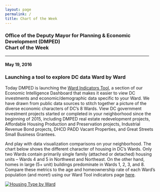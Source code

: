 ```yaml
---
layout: page
permalink: /
title: Chart of the Week
---
```


<h3>
Office of the Deputy Mayor for Planning & Economic Development (DMPED) <br/> Chart of the Week
</h3>

<hr style="width: 475px; margin:1em 0">

<h4>May 19, 2016</h4>
<h3>Launching a tool to explore DC data Ward by Ward</h3>

Today DMPED is launching the <a href="http://open.dc.gov/econintel-wardtool/" target="_blank">Ward Indicators Tool</a>, a section of our Economic Intelligence Dashboard that makes it easier to view DC investments and economic/demographic data specific to your Ward. We have drawn from public data sources to stitch together a picture of the diverse economic characters of DC’s 8 Wards. View DC government investment projects started or completed in your neighborhood since the beginning of 2015, including DMPED real estate redevelopment projects, Affordable Housing Production and Preservation projects, Industrial Revenue Bond projects, DHCD PADD Vacant Properties, and Great Streets Small Business Grantees. 

And play with data visualization comparisons on your neighborhood. The chart below shows the different character of housing in DC’s Wards. Only two Wards contain primarily single family (attached or detached) housing units – Wards 4 and 5 in Northwest and Northeast. On the other hand, homes in large (5+ unit) buildings predominate in Wards 1, 2, 3, and 8. Compare these metrics to the age and homeownership rate of each Ward’s population (and more!) using our Ward Tool indicators page <a href="http://open.dc.gov/econintel-wardtool/data.html" target="_blank">here</a>. 

<script type='text/javascript' src='https://public.tableau.com/javascripts/api/viz_v1.js'></script><div class='tableauPlaceholder' style='width: 454px; height: 369px;'><noscript><a href='#'><img alt='Housing Type by Ward ' src='https:&#47;&#47;public.tableau.com&#47;static&#47;images&#47;Ho&#47;HousingTypebyWard&#47;HousingTypebyWard&#47;1_rss.png' style='border: none' /></a></noscript><object class='tableauViz' width='454' height='369' style='display:none;'><param name='host_url' value='https%3A%2F%2Fpublic.tableau.com%2F' /> <param name='site_root' value='' /><param name='name' value='HousingTypebyWard&#47;HousingTypebyWard' /><param name='tabs' value='no' /><param name='toolbar' value='yes' /><param name='static_image' value='https:&#47;&#47;public.tableau.com&#47;static&#47;images&#47;Ho&#47;HousingTypebyWard&#47;HousingTypebyWard&#47;1.png' /> <param name='animate_transition' value='yes' /><param name='display_static_image' value='yes' /><param name='display_spinner' value='yes' /><param name='display_overlay' value='yes' /><param name='display_count' value='yes' /><param name='showTabs' value='y' /></object></div>

